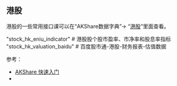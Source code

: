 ## 港股

港股的一些常用接口课可以在“AKShare数据字典”-> “[港股](https://akshare.akfamily.xyz/data/stock/stock.html#id61)”里面查看。


 "stock_hk_eniu_indicator"  # 港股股个股市盈率、市净率和股息率指标
 "stock_hk_valuation_baidu"  # 百度股市通-港股-财务报表-估值数据

  参考：

 - [AKShare 快速入门](https://www.akshare.xyz/tutorial.html#akshare)
 - 